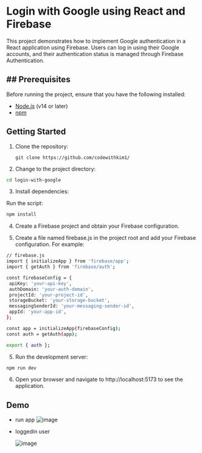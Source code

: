 # Login with Google using React and Firebase

This project demonstrates how to implement Google authentication in a React application using Firebase. Users can log in using their Google accounts, and their authentication status is managed through Firebase Authentication.

## ## Prerequisites
Before running the project, ensure that you have the following installed:

- [Node.js](https://nodejs.org/) (v14 or later)
- [npm](https://www.npmjs.com/)

## Getting Started


1. Clone the repository:

   ```jbash
   git clone https://github.com/codewithkim1/
   ```
   
  
2. Change to the project directory:
 ```bash
cd login-with-google

  ```



3. Install dependencies:


Run the script:

```bash
npm install
```
4. Create a Firebase project and obtain your Firebase configuration.

5. Create a file named firebase.js in the project root and add your Firebase configuration. For example:

 ```bash
// firebase.js
import { initializeApp } from 'firebase/app';
import { getAuth } from 'firebase/auth';

const firebaseConfig = {
  apiKey: 'your-api-key',
  authDomain: 'your-auth-domain',
  projectId: 'your-project-id',
  storageBucket: 'your-storage-bucket',
  messagingSenderId: 'your-messaging-sender-id',
  appId: 'your-app-id',
};

const app = initializeApp(firebaseConfig);
const auth = getAuth(app);

export { auth };

  ```

5. Run the development server:

```bash
npm run dev
```
6. Open your browser and navigate to http://localhost:5173 to see the application.

## Demo

- run app
![image](https://github.com/)

- loggedin user

  ![image](https://github.com/)
